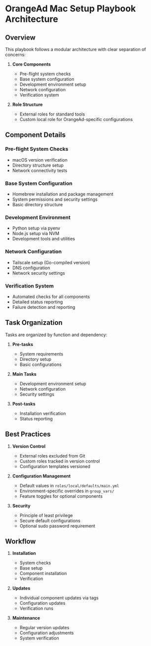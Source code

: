 # OrangeAd Mac Setup Playbook Architecture

## Overview

This playbook follows a modular architecture with clear separation of concerns:

1. **Core Components**
   - Pre-flight system checks
   - Base system configuration
   - Development environment setup
   - Network configuration
   - Verification system

2. **Role Structure**
   - External roles for standard tools
   - Custom local role for OrangeAd-specific configurations

## Component Details

### Pre-flight System Checks

- macOS version verification
- Directory structure setup
- Network connectivity tests

### Base System Configuration

- Homebrew installation and package management
- System permissions and security settings
- Basic directory structure

### Development Environment

- Python setup via pyenv
- Node.js setup via NVM
- Development tools and utilities

### Network Configuration

- Tailscale setup (Go-compiled version)
- DNS configuration
- Network security settings

### Verification System

- Automated checks for all components
- Detailed status reporting
- Failure detection and reporting

## Task Organization

Tasks are organized by function and dependency:

1. **Pre-tasks**
   - System requirements
   - Directory setup
   - Basic configurations

2. **Main Tasks**
   - Development environment setup
   - Network configuration
   - Security settings

3. **Post-tasks**
   - Installation verification
   - Status reporting

## Best Practices

1. **Version Control**
   - External roles excluded from Git
   - Custom roles tracked in version control
   - Configuration templates versioned

2. **Configuration Management**
   - Default values in `roles/local/defaults/main.yml`
   - Environment-specific overrides in `group_vars/`
   - Feature toggles for optional components

3. **Security**
   - Principle of least privilege
   - Secure default configurations
   - Optional sudo password requirement

## Workflow

1. **Installation**
   - System checks
   - Base setup
   - Component installation
   - Verification

2. **Updates**
   - Individual component updates via tags
   - Configuration updates
   - Verification runs

3. **Maintenance**
   - Regular version updates
   - Configuration adjustments
   - System verification

